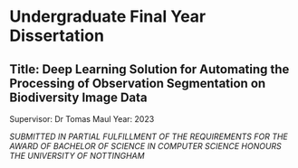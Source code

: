 # Undergraduate Final Year Dissertation 
## Title: Deep Learning Solution for Automating the Processing of Observation Segmentation on Biodiversity Image Data
Supervisor: Dr Tomas Maul
Year: 2023








*SUBMITTED IN PARTIAL FULFILLMENT OF THE REQUIREMENTS FOR THE AWARD OF BACHELOR OF SCIENCE IN COMPUTER SCIENCE HONOURS THE UNIVERSITY OF NOTTINGHAM*
